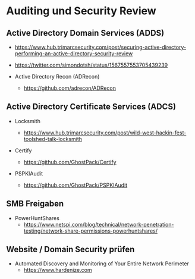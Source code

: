 # Auditing und Security Review

## Active Directory Domain Services (ADDS)

* https://www.hub.trimarcsecurity.com/post/securing-active-directory-performing-an-active-directory-security-review
* https://twitter.com/simondotsh/status/1567557553705439239

* Active Directory Recon (ADRecon)
    * https://github.com/adrecon/ADRecon

## Active Directory Certificate Services (ADCS)

* Locksmith
    * https://www.hub.trimarcsecurity.com/post/wild-west-hackin-fest-toolshed-talk-locksmith

* Certify
    * https://github.com/GhostPack/Certify

* PSPKIAudit
    * https://github.com/GhostPack/PSPKIAudit

## SMB Freigaben

* PowerHuntShares
    * https://www.netspi.com/blog/technical/network-penetration-testing/network-share-permissions-powerhuntshares/

## Website / Domain Security prüfen

* Automated Discovery and Monitoring of Your Entire Network Perimeter
    * https://www.hardenize.com
